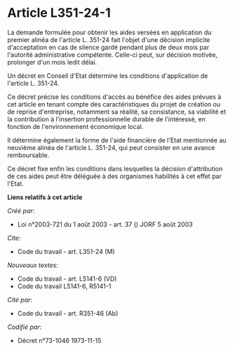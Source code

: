 # Article L351-24-1

La demande formulée pour obtenir les aides versées en application du premier alinéa de l'article L. 351-24 fait l'objet d'une
décision implicite d'acceptation en cas de silence gardé pendant plus de deux mois par l'autorité administrative compétente.
Celle-ci peut, sur décision motivée, prolonger d'un mois ledit délai.

Un décret en Conseil d'Etat détermine les conditions d'application de l'article L. 351-24.

Ce décret précise les conditions d'accès au bénéfice des aides prévues à cet article en tenant compte des caractéristiques du
projet de création ou de reprise d'entreprise, notamment sa réalité, sa consistance, sa viabilité et la contribution à
l'insertion professionnelle durable de l'intéressé, en fonction de l'environnement économique local.

Il détermine également la forme de l'aide financière de l'Etat mentionnée au neuvième alinéa de l'article L. 351-24, qui peut
consister en une avance remboursable.

Ce décret fixe enfin les conditions dans lesquelles la décision d'attribution de ces aides peut être déléguée à des
organismes habilités à cet effet par l'Etat.

**Liens relatifs à cet article**

_Créé par_:

  - Loi n°2003-721 du 1 août 2003 - art. 37 () JORF 5 août 2003

_Cite_:

  - Code du travail - art. L351-24 (M)

_Nouveaux textes_:

  - Code du travail - art. L5141-6 (VD)
  - Code du travail L5141-6, R5141-1

_Cité par_:

  - Code du travail - art. R351-46 (Ab)

_Codifié par_:

  - Décret n°73-1046 1973-11-15
